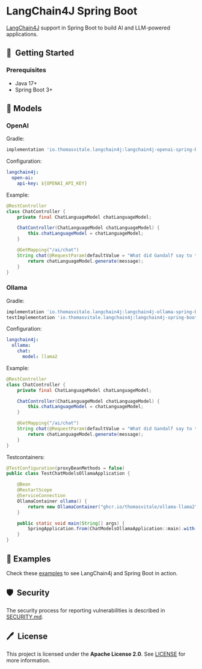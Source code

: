 # LangChain4J Spring Boot

[LangChain4J](https://github.com/langchain4j) support in Spring Boot to build AI and LLM-powered applications.

## 🚀&nbsp; Getting Started

### Prerequisites

* Java 17+
* Spring Boot 3+

## 🦜 Models

### OpenAI

Gradle:

```groovy
implementation 'io.thomasvitale.langchain4j:langchain4j-openai-spring-boot-starter:0.3.0'
```

Configuration:

```yaml
langchain4j:
  open-ai:
    api-key: ${OPENAI_API_KEY}
```

Example:

```java
@RestController
class ChatController {
    private final ChatLanguageModel chatLanguageModel;

    ChatController(ChatLanguageModel chatLanguageModel) {
        this.chatLanguageModel = chatLanguageModel;
    }

    @GetMapping("/ai/chat")
    String chat(@RequestParam(defaultValue = "What did Gandalf say to the Balrog?") String message) {
        return chatLanguageModel.generate(message);
    }
}
```

### Ollama

Gradle:

```groovy
implementation 'io.thomasvitale.langchain4j:langchain4j-ollama-spring-boot-starter:0.3.0'
testImplementation 'io.thomasvitale.langchain4j:langchain4j-spring-boot-testcontainers:0.3.0'
```

Configuration:

```yaml
langchain4j:
  ollama:
    chat:
      model: llama2
```

Example:

```java
@RestController
class ChatController {
    private final ChatLanguageModel chatLanguageModel;

    ChatController(ChatLanguageModel chatLanguageModel) {
        this.chatLanguageModel = chatLanguageModel;
    }

    @GetMapping("/ai/chat")
    String chat(@RequestParam(defaultValue = "What did Gandalf say to the Balrog?") String message) {
        return chatLanguageModel.generate(message);
    }
}
```

Testcontainers:

```java
@TestConfiguration(proxyBeanMethods = false)
public class TestChatModelsOllamaApplication {

    @Bean
    @RestartScope
    @ServiceConnection
    OllamaContainer ollama() {
        return new OllamaContainer("ghcr.io/thomasvitale/ollama-llama2");
    }

    public static void main(String[] args) {
        SpringApplication.from(ChatModelsOllamaApplication::main).with(TestChatModelsOllamaApplication.class).run(args);
    }
}
```

## 🌟 Examples

Check these [examples](https://github.com/ThomasVitale/llm-apps-java-langchain4j) to see LangChain4j and Spring Boot in action.

## 🛡️&nbsp; Security

The security process for reporting vulnerabilities is described in [SECURITY.md](SECURITY.md).

## 🖊️&nbsp; License

This project is licensed under the **Apache License 2.0**. See [LICENSE](LICENSE) for more information.

